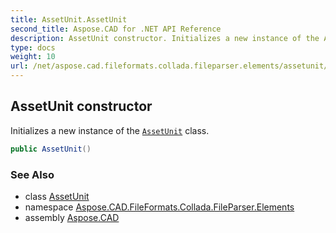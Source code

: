 ```yaml
---
title: AssetUnit.AssetUnit
second_title: Aspose.CAD for .NET API Reference
description: AssetUnit constructor. Initializes a new instance of the AssetUnit class
type: docs
weight: 10
url: /net/aspose.cad.fileformats.collada.fileparser.elements/assetunit/assetunit/
---
```

## AssetUnit constructor

Initializes a new instance of the [`AssetUnit`](../) class.

```csharp
public AssetUnit()
```

### See Also

* class [AssetUnit](../)
* namespace [Aspose.CAD.FileFormats.Collada.FileParser.Elements](../../assetunit/)
* assembly [Aspose.CAD](../../../)


